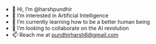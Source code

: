 - 👋 Hi, I’m @harshpundhir
- 👀 I’m interested in Artificial Intelligence
- 🌱 I’m currently learning how to be a better human being
- 💞️ I’m looking to collaborate on the AI revolution
- 📫 Reach me at pundhirharsh6@gmail.com

<!---
harshpundhir/harshpundhir is a ✨ special ✨ repository because its `README.md` (this file) appears on your GitHub profile.
You can click the Preview link to take a look at your changes.
--->
